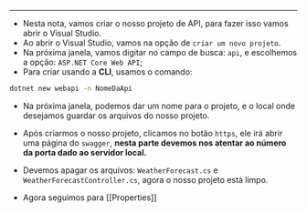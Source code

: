 ___
- Nesta nota, vamos criar o nosso projeto de API, para fazer isso vamos abrir o Visual Studio.
- Ao abrir o Visual Studio, vamos na opção de `criar um novo projeto`.
- Na próxima janela, vamos digitar no campo de busca: `api`, e escolhemos a opção: `ASP.NET Core Web API`;
- Para criar usando a **CLI**, usamos o comando:
```zsh
dotnet new webapi -n NomeDaApi
```
- Na próxima janela, podemos dar um nome para o projeto, e o local onde desejamos guardar os arquivos do nosso projeto.
- Após criarmos o nosso projeto, clicamos no botão `https`, ele irá abrir uma página do `swagger`, **nesta parte devemos nos atentar ao número da porta dado ao servidor local.**
- Devemos apagar os arquivos: `WeatherForecast.cs` e `WeatherForecastController.cs`, agora o nosso projeto está limpo.

- Agora seguimos para [[Properties]]
